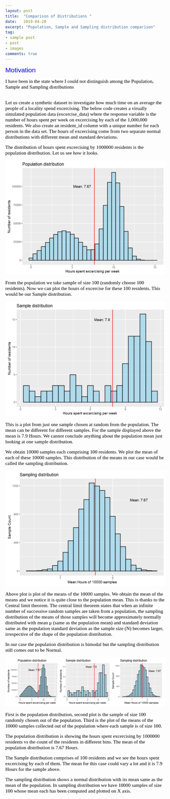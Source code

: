 ```yaml
---
layout: post
title:  "Comparison of Distributions "
date:   2019-04-20
excerpt: "Population, Sample and Sampling distribution comparison"
tag:
- sample post
- post
- images
comments: true
---
```


<span style="color:blue;  font-family: Helvetica;font-size:1.5em;">Motivation</span>

<span style="color:black; font-family: Tahoma;font-size:1.1em;">
I have been in the state where I could not distinguish among the Population, Sample and Sampling distributions <br> </span>
<br>


<span style="color:black; font-family: Tahoma;font-size:1.1em;">Let us create a synthetic dataset to investigate how much time on an average the people of a locality spend excercising. The below code creates a virually simulated population data (excercise_data) where the response variable is the number of hours spent per week on excercising by each of the 1,000,000 residents. We also create an resident_id column with a unique number for each person in the data set. The hours of excercising come from two separate normal distributions with different mean and standard deviations.</span>


<span style="color:black; font-family: Tahoma;font-size:1.1em;">The distribution of hours spent excercising by 1000000 residents is the population distribution. Let us see how it looks.</span>

<p align="center">
  <img src="../imgs/population_distributions.PNG">
</p>



<span style="color:black; font-family: Tahoma;font-size:1.1em;">From the population we take sample of size 100 (randomly choose 100 residents). Now we can plot the hours of excercise for these 100 residents. This would be our Sample distribution.</span>




<p align="center">
  <img src="../imgs/sample_distributions.PNG">
</p>


<span style="color:black; font-family: Tahoma;font-size:1.1em;">This is a plot from just one sample chosen at random from the population. The mean can be different for different samples. For the sample displayed above the mean is 7.9 Hours. We cannot conclude anything about the population mean just looking at one sample distribution.</span>



<span style="color:black; font-family: Tahoma;font-size:1.1em;">We obtain 10000 samples each comprising 100 residents. We plot the mean of each of these 10000 samples. This distribution of the means in our case would be called the sampling distribution.</span>


<p align="center">
  <img src="../imgs/sampling_distributions.PNG">
</p>


<span style="color:black; font-family: Tahoma;font-size:1.1em;">Above plot is plot of the means of the 10000 samples. We obtain the mean of the means and we notice it is quite close to the population mean. This is thanks to the Central limit theorem. The central limit theorem states that when an infinite number of successive random samples are taken from a population, the sampling distribution of the means of those samples will become approximately normally distributed with mean μ (same as the population mean) and standard deviation same as the population standard deviation as the sample size (N) becomes larger, irrespective of the shape of the population distribution.</span>

<span style="color:black; font-family: Tahoma;font-size:1.1em;">In our case the population distribution is bimodal but the sampling distribution still comes out to be Normal.</span>

<p align="center">
  <img src="../imgs/distributions_comparisons.PNG">
</p>


<span style="color:black; font-family: Tahoma;font-size:1.1em;">First is the population distribution, second plot is the sample of size 100 randomly chosen out of the population. Third is the plot of the means of the 10000 samples collected out of the population where each sample is of size 100.</span>


<span style="color:black; font-family: Tahoma;font-size:1.1em;">The population distribution is showing the hours spent excercising by 1000000 residents vs the count of the residents in different bins. The mean of the population distribution is 7.67 Hours.</span>


<span style="color:black; font-family: Tahoma;font-size:1.1em;">The Sample distribution comprises of 100 residents and we see the hours spent excercising by each of them. The mean for this case could vary a lot and it is 7.9 Hours for the sample above.</span>


<span style="color:black; font-family: Tahoma;font-size:1.1em;">The sampling distribution shows a normal distribution with its mean same as the mean of the population. In sampling distribution we have 10000 samples of size 100 whose mean each has been computed and plotted on X axis.</span>
